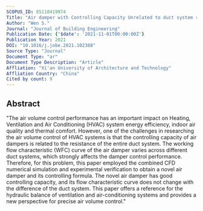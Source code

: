 ```yaml
---
SCOPUS_ID: 85110419974
Title: "Air damper with Controlling Capacity Unrelated to duct system resistance"
Author: "Wen S."
Journal: "Journal of Building Engineering"
Publication Date: {'$date': '2021-11-01T00:00:00Z'}
Publication Year: 2021
DOI: "10.1016/j.jobe.2021.102388"
Source Type: "Journal"
Document Type: "ar"
Document Type Description: "Article"
Affliation: "Xi'an University of Architecture and Technology"
Affliation Country: "China"
Cited by count: 9
---
```


## Abstract
"The air volume control performance has an important impact on Heating, Ventilation and Air Conditioning (HVAC) system energy efficiency, indoor air quality and thermal comfort. However, one of the challenges in researching the air volume control of HVAC systems is that the controlling capacity of air dampers is related to the resistance of the entire duct system. The working flow characteristic (WFC) curve of the air damper varies across different duct systems, which strongly affects the damper control performance. Therefore, for this problem, this paper employed the combined CFD numerical simulation and experimental verification to obtain a novel air damper and its controlling formula. The novel air damper has good controlling capacity, and its flow characteristic curve does not change with the difference of the duct system. This paper offers a reference for the hydraulic balance of ventilation and air-conditioning systems and provides a new perspective for precise air volume control."
